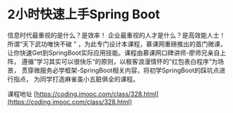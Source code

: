 # 2小时快速上手Spring Boot
信息时代最重视的是什么？是效率！
企业最重视的人才是什么？是高效能人士！
所谓“天下武功唯快不破 ” ，为此专门设计本课程，慕课网重磅推出的首门微课，
让你快速Get到SpringBoot实际应用技能。课程由慕课网口碑讲师-廖师兄亲自上阵，
遵循”学习其实可以很快乐“的原则，以极客浪漫情怀的”红包表白程序“为场景，
贯穿微服务必学框架-SpringBoot相关内容，将初学SpringBoot的踩坑点进行指点，
为同学打造麻雀虽小五脏俱全的课程。

课程地址 [https://coding.imooc.com/class/328.html](https://coding.imooc.com/class/328.html)

